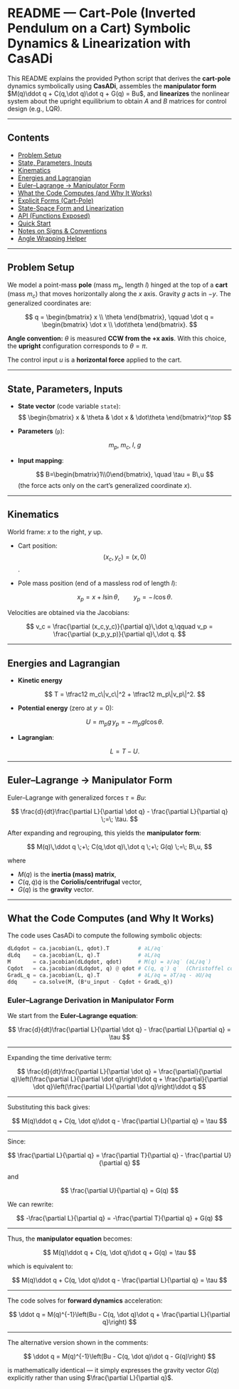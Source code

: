 # README — Cart-Pole (Inverted Pendulum on a Cart) Symbolic Dynamics & Linearization with CasADi

This README explains the provided Python script that derives the **cart-pole** dynamics symbolically using **CasADi**, assembles the **manipulator form**  $M(q)\ddot q + C(q,\dot q)\dot q + G(q) = Bu$, and **linearizes** the nonlinear system about the upright equilibrium to obtain $A$ and $B$ matrices for control design (e.g., LQR).

---

## Contents

- [Problem Setup](#problem-setup)
- [State, Parameters, Inputs](#state-parameters-inputs)
- [Kinematics](#kinematics)
- [Energies and Lagrangian](#energies-and-lagrangian)
- [Euler–Lagrange → Manipulator Form](#eulerlagrange--manipulator-form)
- [What the Code Computes (and Why It Works)](#what-the-code-computes-and-why-it-works)
- [Explicit Forms (Cart-Pole)](#explicit-forms-cartpole)
- [State-Space Form and Linearization](#state-space-form-and-linearization)
- [API (Functions Exposed)](#api-functions-exposed)
- [Quick Start](#quick-start)
- [Notes on Signs & Conventions](#notes-on-signs--conventions)
- [Angle Wrapping Helper](#angle-wrapping-helper)

---

## Problem Setup

We model a point-mass **pole** (mass $m_p$, length $l$) hinged at the top of a **cart** (mass $m_c$) that moves horizontally along the $x$ axis. Gravity $g$ acts in $-y$. The generalized coordinates are:

$$
q = \begin{bmatrix} x \\ \theta \end{bmatrix}, \qquad
\dot q = \begin{bmatrix} \dot x \\ \dot\theta \end{bmatrix}.
$$

**Angle convention:** $\theta$ is measured **CCW from the +x axis**. With this choice, the **upright** configuration corresponds to $\theta=\pi$.

The control input $u$ is a **horizontal force** applied to the cart.

---

## State, Parameters, Inputs

- **State vector** (code variable `state`):
  $$
  \begin{bmatrix} x & \theta & \dot x & \dot\theta \end{bmatrix}^\top
  $$

- **Parameters** (`p`):

  $$
  m_p,\; m_c,\; l,\; g
  $$

- **Input mapping**:

  $$
  B=\begin{bmatrix}1\\0\end{bmatrix}, \quad \tau = B\,u
  $$
  (the force acts only on the cart’s generalized coordinate $x$).

---

## Kinematics

World frame: $x$ to the right, $y$ up.

- Cart position: $$ (x_c,y_c)=(x,0)$$.
- Pole mass position (end of a massless rod of length $l$):

  $$
  x_p = x + l\sin\theta, \qquad
  y_p = -\,l\cos\theta.
  $$

Velocities are obtained via the Jacobians:

$$
v_c = \frac{\partial (x_c,y_c)}{\partial q}\,\dot q,\qquad
v_p = \frac{\partial (x_p,y_p)}{\partial q}\,\dot q.
$$

---

## Energies and Lagrangian

- **Kinetic energy**

  $$
  T = \tfrac12 m_c\|v_c\|^2 + \tfrac12 m_p\|v_p\|^2.
  $$

- **Potential energy** (zero at $y=0$):

  $$
  U = m_p g\,y_p = -\,m_p g l \cos\theta.
  $$

- **Lagrangian**:

  $$
  L = T - U.
  $$

---

## Euler–Lagrange → Manipulator Form

Euler–Lagrange with generalized forces $\tau = Bu$:

$$
\frac{d}{dt}\frac{\partial L}{\partial \dot q} - \frac{\partial L}{\partial q} \;=\; \tau.
$$

After expanding and regrouping, this yields the **manipulator form**:

$$
M(q)\,\ddot q \;+\; C(q,\dot q)\,\dot q \;+\; G(q) \;=\; B\,u,
$$

where
- $M(q)$ is the **inertia (mass) matrix**,
- $C(q,\dot q)\dot q$ is the **Coriolis/centrifugal** vector,
- $G(q)$ is the **gravity** vector.

---

## What the Code Computes (and Why It Works)

The code uses CasADi to compute the following symbolic objects:

```python
dLdqdot = ca.jacobian(L, qdot).T         # ∂L/∂q̇
dLdq    = ca.jacobian(L, q).T            # ∂L/∂q
M       = ca.jacobian(dLdqdot, qdot)     # M(q) = ∂/∂q̇ (∂L/∂q̇)
Cqdot   = ca.jacobian(dLdqdot, q) @ qdot # C(q, q̇) q̇  (Christoffel contraction)
GradL_q = ca.jacobian(L, q).T            # ∂L/∂q = ∂T/∂q - ∂U/∂q
ddq     = ca.solve(M, (B*u_input - Cqdot + GradL_q))
```
### Euler–Lagrange Derivation in Manipulator Form

We start from the **Euler–Lagrange equation**:

$$
\frac{d}{dt}\frac{\partial L}{\partial \dot q} - \frac{\partial L}{\partial q} = \tau
$$

---

Expanding the time derivative term:

$$
\frac{d}{dt}\frac{\partial L}{\partial \dot q} =
\frac{\partial}{\partial q}\left(\frac{\partial L}{\partial \dot q}\right)\dot q +
\frac{\partial}{\partial \dot q}\left(\frac{\partial L}{\partial \dot q}\right)\ddot q
$$

---

Substituting this back gives:

$$
M(q)\ddot q + C(q, \dot q)\dot q - \frac{\partial L}{\partial q} = \tau
$$

---

Since:

$$
\frac{\partial L}{\partial q} = \frac{\partial T}{\partial q} - \frac{\partial U}{\partial q}
$$

and

$$
\frac{\partial U}{\partial q} = G(q)
$$

We can rewrite:

$$
-\frac{\partial L}{\partial q} = -\frac{\partial T}{\partial q} + G(q)
$$

---

Thus, the **manipulator equation** becomes:

$$
M(q)\ddot q + C(q, \dot q)\dot q + G(q) = \tau
$$

which is equivalent to:

$$
M(q)\ddot q + C(q, \dot q)\dot q - \frac{\partial L}{\partial q} = \tau
$$

---

The code solves for **forward dynamics** acceleration:

$$
\ddot q = M(q)^{-1}\left(Bu - C(q, \dot q)\dot q + \frac{\partial L}{\partial q}\right)
$$

---

The alternative version shown in the comments:

$$
\ddot q = M(q)^{-1}\left(Bu - C(q, \dot q)\dot q - G(q)\right)
$$

is mathematically identical — it simply expresses the gravity vector $G(q)$ explicitly rather than using $\frac{\partial L}{\partial q}$.
